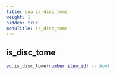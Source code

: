 ```yaml
---
title: Lua is_disc_tome
weight: 1
hidden: true
menuTitle: is_disc_tome
---
```

## is_disc_tome
```lua
eq.is_disc_tome(number item_id) -- bool
```
